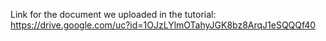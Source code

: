 Link for the document we uploaded in the tutorial: https://drive.google.com/uc?id=1OJzLYlmOTahyJGK8bz8ArqJ1eSQQQf40
